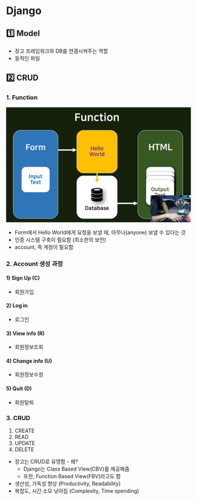 # Django



## :one: Model

* 장고 프레임워크와 DB를 연결시켜주는 역할
* 동적인 파일



## :two: CRUD

### 1. Function

![image-20220426001450973](Django.assets/image-20220426001450973.png)

* Form에서 Hello World에게 요청을 보낼 때, 아무나(anyone) 보낼 수 있다는 것
* 인증 시스템 구축이 필요함 (최소한의 보안)
* account, 즉 계정이 필요함



### 2. Account 생성 과정

#### 1) Sign Up (C)

* 회원가입

#### 2) Log in

* 로그인

#### 3) View info (R)

* 회원정보조회

#### 4) Change info (U)

* 회원정보수정

#### 5) Quit (D)

* 회원탈퇴



### 3. CRUD

1. CREATE
2. READ
3. UPDATE
4. DELETE

* 장고는 CRUD로 유명함 - 왜?
  * Django는 Class Based View(CBV)를 제공해줌
  * 또한, Function Based View(FBV)라고도 함
* 생산성, 가독성 향상 (Productivity, Readability)
* 복잡도, 시간 소모 낮아짐 (Complexity, Time spending)

